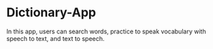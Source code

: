 # Dictionary-App
In this app, users can search words, practice to speak vocabulary with speech to text, and text to speech. 
